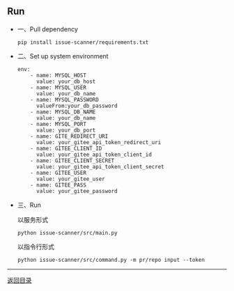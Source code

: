 ## Run

* 一、Pull dependency
    ```
    pip install issue-scanner/requirements.txt
    ```
* 二、Set up system environment
    ```
    env:
        - name: MYSQL_HOST
          value: your_db_host
        - name: MYSQL_USER
          value: your_db_name
        - name: MYSQL_PASSWORD
          valueFrom:your_db_password
        - name: MYSQL_DB_NAME
          value: your_db_name
        - name: MYSQL_PORT
          value: your_db_port
        - name: GITE_REDIRECT_URI
          value: your_gitee_api_token_redirect_uri
        - name: GITEE_CLIENT_ID
          value: your_gitee_api_token_client_id
        - name: GITEE_CLIENT_SECRET
          value: your_gitee_api_token_client_secret
        - name: GITEE_USER
          value: your_gitee_user
        - name: GITEE_PASS
          value: your_gitee_password
    ```
* 三、Run
    
    以服务形式
    ```
    python issue-scanner/src/main.py
    ```
    以指令行形式
    ```
    python issue-scanner/src/command.py -m pr/repo input --token
    ```
  
---

[返回目录](../../README.md)